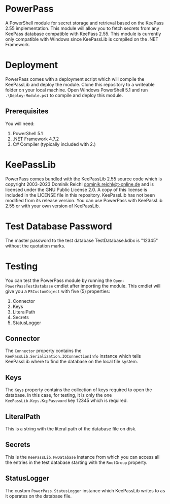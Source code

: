 # PowerPass
A PowerShell module for secret storage and retrieval based on the KeePass 2.55 implementation. This module will allow you to fetch secrets from any KeePass database compatible with KeePass 2.55. This module is currently only compatible with Windows since KeePassLib is compiled on the .NET Framework.
# Deployment
PowerPass comes with a deployment script which will compile the KeePassLib and deploy the module. Clone this repository to a writeable folder on your local machine. Open Windows PowerShell 5.1 and run ```.\Deploy-Module.ps1``` to compile and deploy this module.
## Prerequisites
You will need:
1. PowerShell 5.1
2. .NET Framework 4.7.2
3. C# Compiler (typically included with 2.)
# KeePassLib
PowerPass comes bundled with the KeePassLib 2.55 source code which is copyright 2003-2023 Dominik Reichl <dominik.reichl@t-online.de> and is licensed under the GNU Public License 2.0. A copy of this license is included in the LICENSE file in this repository. KeePassLib has not been modified from its release version. You can use PowerPass with KeePassLib 2.55 or with your own version of KeePassLib.
# Test Database Password
The master password to the test database TestDatabase.kdbx is "12345" without the quotation marks.
# Testing
You can test the PowerPass module by running the ```Open-PowerPassTestDatabase``` cmdlet after importing the module. This cmdlet will give you a ```PSCustomObject``` with five (5) properties:
1. Connector
2. Keys
3. LiteralPath
4. Secrets
5. StatusLogger
## Connector
The ```Connector``` property contains the ```KeePassLib.Serialization.IOConnectionInfo``` instance which tells KeePassLib where to find the database on the local file system.
## Keys
The ```Keys``` property contains the collection of keys required to open the database. In this case, for testing, it is only the one ```KeePassLib.Keys.KcpPassword``` key 12345 which is required.
## LiteralPath
This is a string with the literal path of the database file on disk.
## Secrets
This is the ```KeePassLib.PwDatabase``` instance from which you can access all the entries in the test database starting with the ```RootGroup``` property.
## StatusLogger
The custom ```PowerPass.StatusLogger``` instance which KeePassLib writes to as it operates on the database file.